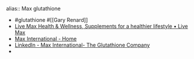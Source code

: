 alias:: Max glutathione
- #glutathione #[[Gary Renard]]
- [Live Max Health & Wellness, Supplements for a healthier lifestyle • Live Max](https://www.livemax.com/)
- [Max International - Home](https://www.mymaxoffice.com/home/)
- [LinkedIn - Max International- The Glutathione Company](https://www.linkedin.com/company/max-international-the-glutathione-company/about/)
-